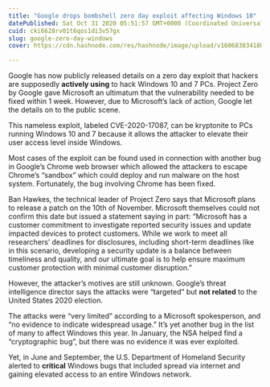 ```yaml
---
title: "Google drops bombshell zero day exploit affecting Windows 10"
datePublished: Sat Oct 31 2020 05:51:57 GMT+0000 (Coordinated Universal Time)
cuid: cki6628rv01t6qos1di3v57gx
slug: google-zero-day-windows
cover: https://cdn.hashnode.com/res/hashnode/image/upload/v1606838341801/Gl6fj5zuM.jpeg

---
```


Google has now publicly released details on a zero day exploit that hackers are supposedly **actively using** to hack Windows 10 and 7 PCs. Project Zero by Google gave Microsoft an ultimatum that the vulnerability needed to be fixed within 1 week. However, due to Microsoft’s lack of action, Google let the details on to the public scene.

This nameless exploit, labeled CVE-2020-17087, can be kryptonite to PCs running Windows 10 and 7 because it allows the attacker to elevate their user access level inside Windows.

Most cases of the exploit can be found used in connection with another bug in Google’s Chrome web browser which allowed the attackers to escape Chrome’s “sandbox” which could deploy and run malware on the host system. Fortunately, the bug involving Chrome has been fixed.

Ban Hawkes, the technical leader of Project Zero says that Microsoft plans to release a patch on the 10th of November. Microsoft themselves could not confirm this date but issued a statement saying in part: “Microsoft has a customer commitment to investigate reported security issues and update impacted devices to protect customers. While we work to meet all researchers’ deadlines for disclosures, including short-term deadlines like in this scenario, developing a security update is a balance between timeliness and quality, and our ultimate goal is to help ensure maximum customer protection with minimal customer disruption.”

However, the attacker’s motives are still unknown. Google’s threat intelligence director says the attacks were “targeted” but **not related** to the United States 2020 election.

The attacks were “very limited” according to a Microsoft spokesperson, and “no evidence to indicate widespread usage.” It’s yet another bug in the list of many to affect Windows this year. In January, the NSA helped find a “cryptographic bug”, but there was no evidence it was ever exploited.

Yet, in June and September, the U.S. Department of Homeland Security alerted to **critical** Windows bugs that included spread via internet and gaining elevated access to an entire Windows network.